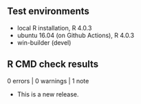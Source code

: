 ## Test environments
* local R installation, R 4.0.3
* ubuntu 16.04 (on Github Actions), R 4.0.3
* win-builder (devel)

## R CMD check results

0 errors | 0 warnings | 1 note

* This is a new release.

